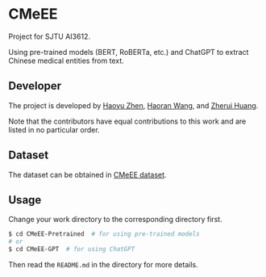 # CMeEE

Project for SJTU AI3612.

Using pre-trained models (BERT, RoBERTa, etc.) and ChatGPT to extract Chinese medical entities from text.

## Developer

The project is developed by [Haoyu Zhen](https://github.com/anyeZHY), [Haoran Wang](https://github.com/Amuseum-WHR), and [Zherui Huang](https://github.com/ZheruiHuang).

Note that the contributors have equal contributions to this work and are listed in no particular order.

## Dataset

The dataset can be obtained in [CMeEE dataset](https://tianchi.aliyun.com/dataset/144495).

## Usage

Change your work directory to the corresponding directory first.

```bash
$ cd CMeEE-Pretrained  # for using pre-trained models
# or
$ cd CMeEE-GPT  # for using ChatGPT
```

Then read the `README.md` in the directory for more details.

